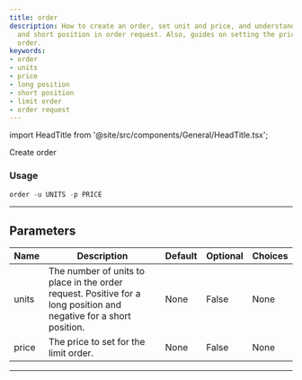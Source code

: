 ```yaml
---
title: order
description: How to create an order, set unit and price, and understanding of long
  and short position in order request. Also, guides on setting the price for a limit
  order.
keywords:
- order
- units
- price
- long position
- short position
- limit order
- order request
---
```


import HeadTitle from '@site/src/components/General/HeadTitle.tsx';

<HeadTitle title="forex/oanda/order - Reference | OpenBB Terminal Docs" />

Create order

### Usage

```python
order -u UNITS -p PRICE
```

---

## Parameters

| Name | Description | Default | Optional | Choices |
| ---- | ----------- | ------- | -------- | ------- |
| units | The number of units to place in the order request. Positive for a long position and negative for a short position. | None | False | None |
| price | The price to set for the limit order. | None | False | None |

---
